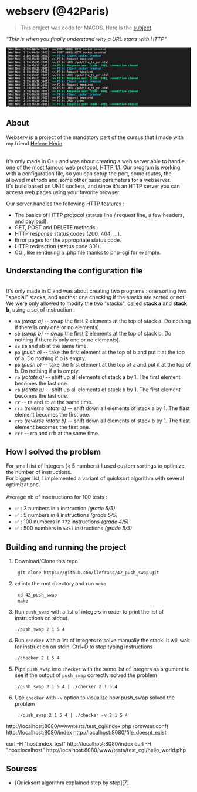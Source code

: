 # webserv (@42Paris)

> This project was code for MACOS. Here is the [subject][1].
>

*"This is when you finally understand why a URL starts with HTTP"*

![Alt text](https://github.com/llefranc/42_webserv/blob/main/webserv_example.png)

## About

Webserv is a project of the mandatory part of the cursus that I made with my friend [Helene Herin][2].

<br/>It's only made in C++ and was about creating a web server able to handle one of the most famous web protocol, HTTP 1.1.
Our program is working with a configuration file, so you can setup the port, some routes, the allowed methods and some other basic paramaters for a webserver.
<br/>It's build based on UNIX sockets, and since it's an HTTP server you can access web pages using your favorite browser.

Our server handles the following HTTP features :
- The basics of HTTP protocol (status line / request line, a few headers, and payload).
- GET, POST and DELETE methods.
- HTTP response status codes (200, 404, ...).
- Error pages for the appropriate status code.
- HTTP redirection (status code 301).
- CGI, like rendering a .php file thanks to php-cgi for example.

## Understanding the configuration file

</br>It's only made in C and was about creating two programs : one sorting two "special" stacks, and another one checking if the stacks are sorted or not. 
</br>We were only allowed to modify the two "stacks", called **stack a** and **stack b**, using a set of instruction : 
- `sa` *(swap a)* -- swap the first 2 elements at the top of stack a. Do nothing if there is only one or no elements).
- `sb` *(swap b)* -- swap the first 2 elements at the top of stack b. Do nothing if there is only one or no elements).
- `ss` sa and sb at the same time.
- `pa` *(push a)* -- take the first element at the top of b and put it at the top of a. Do nothing if b is empty.
- `pb` *(push b)* -- take the first element at the top of a and put it at the top of b. Do nothing if a is empty.
- `ra` *(rotate a)* -- shift up all elements of stack a by 1. The first element becomes the last one.
- `rb` *(rotate b)* -- shift up all elements of stack b by 1. The first element becomes the last one.
- `rr` -- ra and rb at the same time.
- `rra` *(reverse rotate a)* -- shift down all elements of stack a by 1. The flast element becomes the first one.
- `rrb` *(reverse rotate b)* -- shift down all elements of stack b by 1. The flast element becomes the first one.
- `rrr` -- rra and rrb at the same time.


## How I solved the problem

For small list of integers (< 5 numbers) I used custom sortings to optimize the number of instructions. 
</br>For bigger list, I implemented a variant of quicksort algorithm with several optimizations.
</br></br>Average nb of insctructions for 100 tests :
- :white_check_mark: : 3 numbers in `1` instruction *(grade 5/5)*
- :white_check_mark: : 5 numbers in `9` instructions *(grade 5/5)*
- :white_check_mark: : 100 numbers in `772` instructions *(grade 4/5)*
- :white_check_mark: : 500 numbers in `5357` instructions *(grade 5/5)*

## Building and running the project

1. Download/Clone this repo

        git clone https://github.com/llefranc/42_push_swap.git

2. `cd` into the root directory and run `make`

        cd 42_push_swap
        make

3.  Run `push_swap` with a list of integers in order to print the list of instructions on stdout.
	
		./push_swap 2 1 5 4

4.	Run `checker` with a list of integers to solve manually the stack. It will wait for instruction on stdin. Ctrl+D to stop typing instructions
	
		./checker 2 1 5 4


5.	Pipe `push_swap` into `checker` with the same list of integers as argument to see if the output of `push_swap` correctly solved the problem
	
		./push_swap 2 1 5 4 | ./checker 2 1 5 4

6. Use `checker` with `-v` option to visualize how push_swap solved the problem
	
		./push_swap 2 1 5 4 | ./checker -v 2 1 5 4

http://localhost:8080/www/tests/test_cgi/index.php (browser.conf)
http://localhost:8080/index
http://localhost:8080/file_doesnt_exist

curl -H "host:index_test" http://localhost:8080/index
curl -H "host:localhost" http://localhost:8080/www/tests/test_cgi/hello_world.php


## Sources

- [Quicksort algorithm explained step by step][7]

[1]: https://github.com/llefranc/42_webserv/blob/main/webserv.en.subject.pdf
[2]: https://github.com/hherin